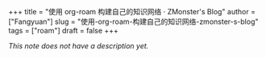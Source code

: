 +++
title = "使用 org-roam 构建自己的知识网络 · ZMonster's Blog"
author = ["Fangyuan"]
slug = "使用-org-roam-构建自己的知识网络-zmonster-s-blog"
tags = ["roam"]
draft = false
+++

_This note does not have a description yet._
